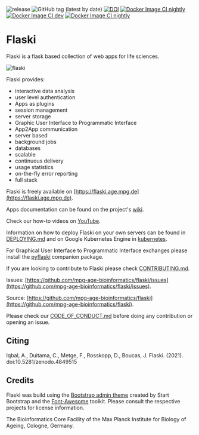 ![release](https://img.shields.io/badge/release-beta-green) ![GitHub tag (latest by date)](https://img.shields.io/github/v/tag/mpg-age-bioinformatics/Flaski) [![DOI](https://zenodo.org/badge/227070034.svg)](https://zenodo.org/badge/latestdoi/227070034) [![Docker Image CI nightly](https://github.com/mpg-age-bioinformatics/flaski/actions/workflows/docker.nightly.yml/badge.svg)](https://github.com/mpg-age-bioinformatics/flaski/actions/workflows/docker.nightly.yml) [![Docker Image CI dev](https://github.com/mpg-age-bioinformatics/flaski/actions/workflows/docker.dev.yml/badge.svg)](https://github.com/mpg-age-bioinformatics/flaski/actions/workflows/docker.dev.yml) [![Docker Image CI nightly](https://github.com/mpg-age-bioinformatics/flaski/actions/workflows/docker.nightly.yml/badge.svg)](https://github.com/mpg-age-bioinformatics/flaski/actions/workflows/docker.nightly.yml)

# Flaski

Flaski is a flask based collection of web apps for life sciences. 

![flaski](/pyflaski/Flaski.Readme.1.png)

Flaski provides:

- interactive data analysis
- user level authentication
- Apps as plugins
- session management 
- server storage
- Graphic User Interface to Programmatic Interface
- App2App communication
- server based
- background jobs
- databases
- scalable
- continuous delivery
- usage statistics
- on-the-fly error reporting
- full stack

Flaski is freely available on [https://flaski.age.mpg.de](https://flaski.age.mpg.de).

Apps documentation can be found on the project's [wiki](https://github.com/mpg-age-bioinformatics/flaski/wiki). 

Check our how-to videos on [YouTube](https://www.youtube.com/channel/UCQCHNHJ23FGyXo9usEC_TbA).

Information on how to deploy Flaski on your own servers can be found in [DEPLOYING.md](DEPLOYING.md) and on Google Kubernetes Engine in [kubernetes](kubernetes).

For Graphical User Interface to Programmatic Interface exchanges please install the [pyflaski](pyflaski) companion package.

If you are looking to contribute to Flaski please check [CONTRIBUTING.md](CONTRIBUTING.md).

Issues: [https://github.com/mpg-age-bioinformatics/flaski/issues](https://github.com/mpg-age-bioinformatics/flaski/issues).

Source: [https://github.com/mpg-age-bioinformatics/flaski](https://github.com/mpg-age-bioinformatics/flaski).

Please check our [CODE_OF_CONDUCT.md](CODE_OF_CONDUCT.md) before doing any contribution or opening an issue.

## Citing

Iqbal, A., Duitama, C., Metge, F., Rosskopp, D., Boucas, J. Flaski. (2021). doi:10.5281/zenodo.4849515

## Credits

Flaski was build using the [Bootstrap admin theme](https://github.com/BlackrockDigital/startbootstrap-sb-admin-2) created by Start Bootstrap and the [Font-Awesome](https://github.com/FortAwesome/Font-Awesome) toolkit. Please consult the respective projects for license information.

The Bioinformatics Core Facility of the Max Planck Institute for Biology of Ageing, Cologne, Germany.
